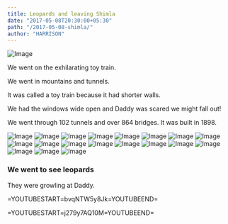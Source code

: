 ```yaml
---
title: Leopards and leaving Shimla
date: "2017-05-08T20:30:00+05:30"
path: "/2017-05-08-shimla/"
author: "HARRISON"
---
```


![Image](./diary.jpg)

We went on the exhilarating toy train.
        
We went in mountains and tunnels.
        
It was called a toy train because it had shorter walls.
        
We had the windows wide open and Daddy was scared we might fall out!
        
We went through 102 tunnels and over 864 bridges. It was built in 1898.

![Image](./IMG_3196.jpg)
![Image](./snippet.jpg)
![Image](./IMG_3201.jpg)
![Image](./IMG_3222.jpg)
![Image](./IMG_3241.jpg)
![Image](./IMG_3265.jpg)
![Image](./IMG_3271.jpg)
![Image](./IMG_3282.jpg)
![Image](./IMG_3299.jpg)
![Image](./IMG_3302.jpg)
![Image](./IMG_3303.jpg)
![Image](./IMG_3305.jpg)
![Image](./IMG_3312.jpg)
![Image](./IMG_3314.jpg)
![Image](./IMG_3316.jpg)
![Image](./IMG_3338.jpg)
![Image](./IMG_3342.jpg)
![Image](./IMG_3344.jpg)
![Image](./IMG_3346.jpg)

### We went to see leopards

They were growling at Daddy.

=YOUTUBESTART=bvqNTW5y8Jk=YOUTUBEEND=

=YOUTUBESTART=j279y7AQ10M=YOUTUBEEND=
